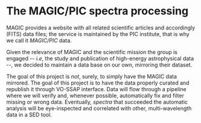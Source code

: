 # The MAGIC/PIC spectra processing

MAGIC provides a website with all related scientific articles and accordingly
(FITS) data files; the service is maintained by the PIC institute, that is why
we call it *MAGIC/PIC* data.

Given the relevance of MAGIC and the scientific mission the group is engaged
-- *i.e*, the study and publication of high-energy astrophysical data --,
we decided to maintain a data base on our own, mirroring their dataset.

The goal of this project is *not*, surely, to simply have the MAGIC data mirrored.
The goal of this project is to have the data properly curated and republish it
through VO-SSAP interface. Data will flow through a pipeline where we will verify
and, whenever possible, automatically fix and filter missing or wrong data.
Eventually, *spectra* that succeeded the automatic analysis will be eye-inspected
and correlated with other, multi-wavelength data in a SED tool.
